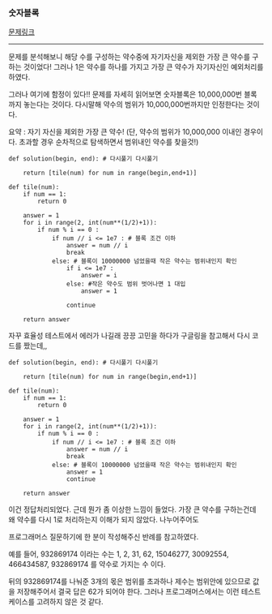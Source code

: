 
### 숫자블록

[문제링크](https://school.programmers.co.kr/learn/courses/30/lessons/12923#qna)

---

문제를 분석해보니 해당 수를 구성하는 약수중에 자기자신을 제외한 가장 큰 약수를 구하는 것이었다! 그러나 1은 약수를 하나를 가지고 가장 큰 약수가 자기자신인 예외처리를 하였다.

그러나 여기에 함정이 있다!! 문제를 자세히 읽어보면 숫자블록은 10,000,000번 블록까지 놓는다는 것이다. 다시말해 약수의 범위가 10,000,000번까지만 인정한다는 것이다.

요약 : 자기 자신을 제외한 가장 큰 약수! (단, 약수의 범위가 10,000,000 이내인 경우이다. 초과할 경우 순차적으로 탐색하면서 범위내인 약수를 찾을것!)

```
def solution(begin, end): # 다시풀기 다시풀기
    
    return [tile(num) for num in range(begin,end+1)]
    
def tile(num):
    if num == 1:
        return 0
    
    answer = 1
    for i in range(2, int(num**(1/2)+1)):
        if num % i == 0 :
            if num // i <= 1e7 : # 블록 조건 이하
                answer = num // i
                break
            else: # 블록이 10000000 넘었을때 작은 약수는 범위내인지 확인
                if i <= 1e7 :
                    answer = i
                else: #작은 약수도 범위 벗어나면 1 대입
                    answer = 1
                    
                continue
            
    return answer
```

자꾸 효율성 테스트에서 에러가 나길래 끙끙 고민을 하다가 구글링을 참고해서 다시 코드를 짰는데,, 

```
def solution(begin, end): # 다시풀기 다시풀기
    
    return [tile(num) for num in range(begin,end+1)]
    
def tile(num):
    if num == 1:
        return 0
    
    answer = 1
    for i in range(2, int(num**(1/2)+1)):
        if num % i == 0 :
            if num // i <= 1e7 : # 블록 조건 이하
                answer = num // i
                break
            else: # 블록이 10000000 넘었을때 작은 약수는 범위내인지 확인
                answer = 1
                continue
            
    return answer
```
이건 정답처리되었다. 근데 뭔가 좀 이상한 느낌이 들었다. 가장 큰 약수를 구하는건데 왜 약수를 다시 1로 처리하는지 이해가 되지 않았다. 나누어주어도 

프로그래머스 질문하기에 한 분이 작성해주신 반례를 참고하였다.

예를 들어, 932869174 이라는 수는
1, 2, 31, 62, 15046277, 30092554, 466434587, 932869174 를 약수로 가지는 수 이다.

뒤의 932869174를 나눠준 3개의 몫은 범위를 초과하나 제수는 범위안에 있으므로 값을 저장해주어서 결국 답은 62가 되어야 한다. 
그러나 프로그래머스에서는 이런 테스트케이스를 고려하지 않은 것 같다.

